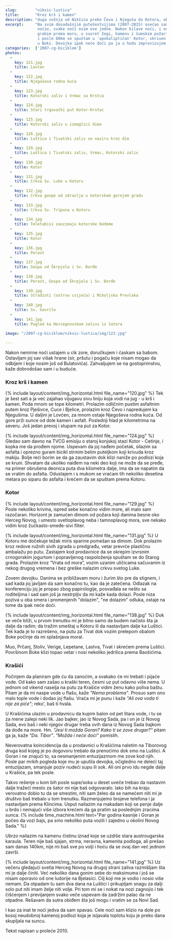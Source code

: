 ```yaml
---
slug:        "niksic-lustica"
title:       "Kroz krš i kamen"
description: "duga vožnja od Nikšića preko Čeva i Njeguša do Kotora, obalom Boke do Luštice"
excerpt:     "Na svim dosadašnjim putešestvijima (2007-2015) osećao sam se prilično opušteno i bezbedno, gde god da sam 
              noćio, svake noći osim ove jedne. Nakon kilave noći, i ostatak dana je išao nizbrdo. Krećem rano ujutro da 
              grabim prema moru, u susret žegi, kamenu i šumskim požarima čije mirise vetar donosi. Dobro sam potegao, 
              i posle 80km se spuštam u 'apokaliptičan' Kotor, skriven u žutoj izmaglici i smradu šume koja gori negde 
              u Boki. Devojka ipak neće doći pa ja u hodu improvizujem i vozim još 40ak km do Luštice."
categories:  ['2007-cg-biciklom']
photos:
  -
    key: 121.jpg
    title: Lovćen
  -
    key: 122.jpg
    title: Njegoševa rodna kuća
  -
    key: 123.jpg
    title: Kotorski zaliv i Vrmac sa Krstca
  -
    key: 124.jpg
    title: Stari trgovački put Kotor-Krstac
  -
    key: 125.jpg
    title: Kotorski zaliv u izmaglici dima
  -
    key: 126.jpg
    title: Luštica i Tivatski zaliv se naziru kroz dim
  -
    key: 129.jpg
    title: Luštica i Tivatski zaliv, Vrmac, Kotorski zaliv
  -
    key: 130.jpg
    title: Kotor
  -
    key: 131.jpg
    title: Crkva Sv. Luke u Kotoru
  -
    key: 132.jpg
    title: Crkva gospe od zdravlja u kotorskom gornjem gradu
  -
    key: 133.jpg
    title: Crkva Sv. Tripuna u Kotoru
  -
    key: 134.jpg
    title: Teletabisi zauzimaju kotorske bedeme
  -
    key: 135.jpg
    title: Kotor
  -
    key: 136.jpg
    title: Perast
  -
    key: 137.jpg
    title: Gospa od Škrpjela i Sv. Đorđe
  -
    key: 138.jpg
    title: Perast, Gospa od Škrpjela i Sv. Đorđe
  -
    key: 139.jpg
    title: Stradioti (ostrvo cvijeća) i Miholjska Prevlaka
  -
    key: 140.jpg
    title: Sv. Gavrilo
  -
    key: 141.jpg
    title: Pogled ka Hercegnovskom zalivu iz šatora

image: "/2007-cg-biciklom/niksic-lustica/img/123.jpg"
  
---
```



Nakon nemirne noći ustajem u cik zore, doručkujem i ćaskam sa babom. Ostavljam joj sav višak hrane (sir, pršutu i 
pogaču koje nisam mogao da odbijem i koje nosim još od Bulatovića). Zahvaljujem se na gostoprimstvu, kaže dobrodošao 
sam i u buduće.

### Kroz krš i kamen

{% include layout/content/img_horizontal.html file_name="120.jpg" %}
Tek je šest sati a ja već zajahao vijugavu sivu liniju koja vodi na jug - u krš i kamen. Poda mnom se tope kilometri. 
Prolazim odličnim pustim asfaltnim putem kroz Pješivce, Cuce i Bjelice, prolazim kroz Čevo i napredujem ka Njegušima. 
U daljini je Lovćen, za mnom ostaje Njegoševa rodna kuća. Od gore prži sunce od dole kamen i asfalt. Poslednji hlad je 
kilometrima na severu. Još jedan prevoj i stupam na put za Kotor.

{% include layout/content/img_horizontal.html file_name="124.jpg" %}
Gledao sam davno na TVCG emisiju o staroj konjskoj stazi Kotor - Cetinje, i kopka me da prođem njome. Uspevam da joj 
nađem početak, silazim sa asfalta i oprezno guram bicikl strmim belim puteljkom koji krivuda kroz makiju. Bolje reći 
borim se da ga zaustavim dok klizi naniže po podlozi koja se kruni. Shvatam da ukoliko naiđem na neki deo koji ne može 
da se pređe, na primer obrušena deonica puta dva kilometra dalje, ima da se napatim da se vratim do asfalta. Odustajem 
i s mukom se vraćam tih nekoliko desetina metara po siparu do asfalta i krećem da se spuštam prema Kotoru.
 
### Kotor

{% include layout/content/img_horizontal.html file_name="129.jpg" %}
Posle nekoliko krivina, ispred sebe konačno vidim more, ali malo sam razočaran. Horizont je zamućen dimom od požara 
koji danima besne oko Herceg Novog, i umesto svetloplavog neba i tamnoplavog mora, sve nekako vidim kroz 
žućkasto-smeđe-sivi filter.

{% include layout/content/img_horizontal.html file_name="131.jpg" %}
U Kotoru me dočekuje težak miris sparine pomešan sa dimom. Dok prolazim kroz redove ružnih sivih zgrada u predgrađu, 
vetar prevrće plastičnu ambalažu po putu. Zastajem kod prodavnice da se okrepim izvrsnim crnogorskim jogurtom i 
popravljenog raspoloženja spuštam se do Starog grada. Prolazim kroz “Vrata od mora”, vozim uzanim uličicama sačuvanim 
iz nekog drugog vremena i bez greške nalazim crkvu svetog Luke.

Zovem devojku. Danima se približavam moru i žurim što pre da stignem, i sad kada joj javljam da sam konačno tu, kao da 
je zatečena. Odlazak na konferenciju joj je propao zbog papirologije, posvađala se nešto sa roditeljima i sad sam još 
ja nestrpljiv da mi kaže kada dolazi. Posle niza poziva u oba smera i promenjenih "dolazim", "ne dolazim" odluka, 
ostaje na tome da ipak neće doći.

{% include layout/content/img_horizontal.html file_name="138.jpg" %}
Dok se veče bliži, u prvom trenutku mi je bitno samo da budem načisto šta ja dalje da radim; da tražim smeštaj u Kotoru 
ili da nastavljam dalje ka Luštici. Tek kada je to razrešeno, na putu za Tivat dok vozim prelepom obalom Boke počinje 
da mi splašnjava moral.

Muo, Prčanj, Stoliv, Verige, Lepetane, Lastva, Tivat i skrećem prema Luštici. Površinom Boke klizi topao vetar i nosi 
nekoliko jedrilica prema Baošićima.
 
### Krašići
 
Počinjem da planiram gde ću da zanoćim, a svakako će mi trebati i pijaće vode. Od kako sam zašao u kraški teren, česmi 
uz put odavno više nema. U jednom od vikend naselja na putu za Krašiće vidim ženu kako poliva baštu. Pitam je da mi 
naspe vode u flašu, kaže *"Nema problema"*. Prosuo sam ono malo tople vode i dodao joj flašu. Vraća mi je punu i kaže 
*"Ali ova voda ti nije za piće"*; reko', baš ti hvala.

U Krašićima ulazim u prodavnicu da kupim balon od pet litara vode, i tu se za mene zalepi neki lik. Jao bajker, jao iz 
Novog Sada, pa i on je iz Novog Sada, evo baš i neki njegov drugar treba ovih dana iz Novog Sada bajkom da dođe na 
more. Hm. *"Jesi ti možda Goran? Kako ti se zove drugar?"* pitam ga ja, kaže *"Da. Tibor"*. *"Možda i neće doći"* pomislih.

Neverovatna koincidencija da u prodavnici u Krašićima naletim na Tiborovog druga kod kojeg je po dogovoru trebalo da 
prenoćimo dok smo na Luštici. A Goran i ne znajući to, sa nesmanjenim entuzijazmom me zove kod njih. Posle par mrkih 
pogleda koje mu je uputila devojka, očigledno ne deleći taj entuzijazam, smanjuje poziv nudeći supu ili sok. Ali oni 
prvo idu negde dalje u Krašiće, pa tek posle.

Takvo rešenje u kom bih posle supe/soka u deset uveče trebao da nastavim dalje tražeći mesto za šator mi nije baš 
odgovaralo. Iako bih na kraju verovatno dobio tu da se smestim, niti sam želeo da se namećem niti mi je društvo baš 
trebalo u tom trenutku. Razmenjujemo brojeve telefona i ja nastavljam prema Klincima. Usput nailazim na makadam koji se 
penje dalje u brdo i nemajući više izbora krećem da ga pratim sa poslednjim zracima sunca.
{% include time_machine.html text="Par godina kasnije i Goran je počeo da vozi bajs, pa smo nekoliko puta vozili i zajedno u okolini Novog Sada." %}

Ubrzo nailazim na kamenu čistinu iznad koje se uzdiše stara austrougarska karaula. Teren nije baš sjajan, strma, 
neravna, kamenita podloga, ali prešao sam danas 140km, nije mi baš sve po volji i hoću da se ovaj dan već jednom završi.

{% include layout/content/img_horizontal.html file_name="141.jpg" %}
Uz večeru gledajući svetla Herceg Novog na drugoj strani zaliva razmišljam šta mi je dalje činiti. Već nekoliko dana 
gonim sebe do maksimuma i još se nisam oporavio od one ludorije na Bjelasici. Cilj koji me je vodio i nosio više nemam. 
Da otpadam tu sam dva dana na Luštici i prikupljam snagu za dalji solo put niti imam želje niti volje. Pri tom mi se i 
nokat na nozi zagnojio i tek čišćenjem i previjanjem svako veče uspevam da zadržim palac da ne otpadne. Rešavam da 
sutra obiđem šta još mogu i vratim se za Novi Sad.

I kao za inat te noći jedva da sam spavao. Cele noći sam klizio na dole po kosoj neudobnoj kamenoj podlozi koja je isijavala 
toplotu koju je preko dana skupljala na suncu. 

<span class="caption text-muted pull-right">Tekst napisan u proleće 2010.</span>